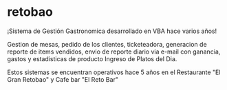 # retobao

¡Sistema de Gestión Gastronomica desarrollado en VBA hace varios años!

Gestion de mesas, pedido de los clientes, ticketeadora, 
generacion de reporte de items vendidos, 
envio de reporte diario via e-mail con ganancia, gastos y estadisticas de producto
Ingreso de Platos del Dia.


Estos sistemas se encuentran operativos hace 5 años en el Restaurante "El Gran Retobao" y Cafe bar "El Reto Bar"
